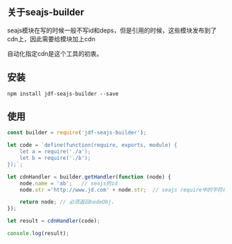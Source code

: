 ## 关于seajs-builder

seajs模块在写的时候一般不写id和deps，但是引用的时候，这些模块发布到了cdn上，因此需要给模块加上cdn

自动化指定cdn是这个工具的初衷。

## 安装
```
npm install jdf-seajs-builder --save
```

## 使用
```javascript
const builder = require('jdf-seajs-builder');

let code = `define(function(require, exports, module) {
    let a = require('./a');
    let b = require('./b');
});`;

let cdnHandler = builder.getHandler(function (node) {
    node.name = 'ab';   // seajs的id
    node.str ='http://www.jd.com' + node.str;  // seajs require中的字符串

    return node; // 必须返回nodeObj，
});

let result = cdnHandler(code);

console.log(result);
```